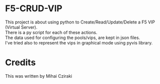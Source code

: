 # F5-CRUD-VIP

This project is about using python to Create/Read/Update/Delete a F5 VIP (Virtual Server).
<br>There is a py script for each of these actions.
<br>The data used for configuring the pools/vips, are kept in json files. 
<br>I've tried also to represent the vips in graphical mode using pyvis library.

# Credits
This was written by Mihai Cziraki
